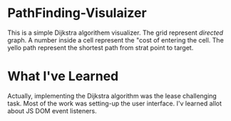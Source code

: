# PathFinding-Visulaizer
This is a simple Dijkstra algorithem visualizer.
The grid represent *directed* graph.
A number inside a cell represent the "cost of entering the cell.
The yello path represent the shortest path from strat point to target.

# What I've Learned
Actually, implementing the Dijkstra algorithm was the lease challenging task. 
Most of the work was setting-up the user interface. 
I'v learned allot about JS DOM event listeners.
